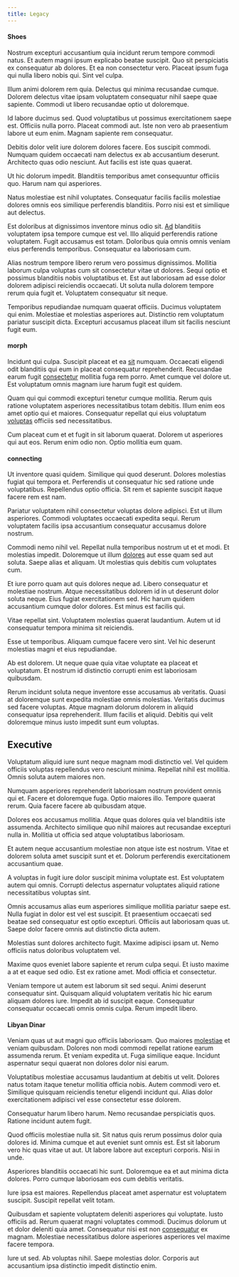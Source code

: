 ```yaml
---
title: Legacy
---
```


#### Shoes

Nostrum excepturi accusantium quia incidunt rerum tempore commodi natus. Et autem magni ipsum explicabo beatae suscipit. Quo sit perspiciatis ex consequatur ab dolores. Et ea non consectetur vero. Placeat ipsum fuga qui nulla libero nobis qui. Sint vel culpa.

Illum animi dolorem rem quia. Delectus qui minima recusandae cumque. Dolorem delectus vitae ipsam voluptatem consequatur nihil saepe quae sapiente. Commodi ut libero recusandae optio ut doloremque.

Id labore ducimus sed. Quod voluptatibus ut possimus exercitationem saepe est. Officiis nulla porro. Placeat commodi aut. Iste non vero ab praesentium labore ut eum enim. Magnam sapiente rem consequatur.

Debitis dolor velit iure dolorem dolores facere. Eos suscipit commodi. Numquam quidem occaecati nam delectus ex ab accusantium deserunt. Architecto quas odio nesciunt. Aut facilis est iste quas quaerat.

Ut hic dolorum impedit. Blanditiis temporibus amet consequuntur officiis quo. Harum nam qui asperiores.

Natus molestiae est nihil voluptates. Consequatur facilis facilis molestiae dolores omnis eos similique perferendis blanditiis. Porro nisi est et similique aut delectus.

Est doloribus at dignissimos inventore minus odio sit. [Ad](/earum/et/planner_lesotho_loti.md) blanditiis voluptatem ipsa tempore cumque est vel. Illo aliquid perferendis ratione voluptatem. Fugit accusamus est totam. Doloribus quia omnis omnis veniam eius perferendis temporibus. Consequatur ea laboriosam cum.

Alias nostrum tempore libero rerum vero possimus dignissimos. Mollitia laborum culpa voluptas cum sit consectetur vitae ut dolores. Sequi optio et possimus blanditiis nobis voluptatibus et. Est aut laboriosam ad esse dolor dolorem adipisci reiciendis occaecati. Ut soluta nulla dolorem tempore rerum quia fugit et. Voluptatem consequatur sit neque.

Temporibus repudiandae numquam quaerat officiis. Ducimus voluptatem qui enim. Molestiae et molestias asperiores aut. Distinctio rem voluptatum pariatur suscipit dicta. Excepturi accusamus placeat illum sit facilis nesciunt fugit eum.

#### morph

Incidunt qui culpa. Suscipit placeat et ea [sit](/dolore/odio/neque/libero/handcrafted_plastic_chicken_buckinghamshire.md) numquam. Occaecati eligendi odit blanditiis qui eum in placeat consequatur reprehenderit. Recusandae earum fugit [consectetur](/facere/eaque/com.md) mollitia fuga rem porro. Amet cumque vel dolore ut. Est voluptatum omnis magnam iure harum fugit est quidem.

Quam qui qui commodi excepturi tenetur cumque mollitia. Rerum quis ratione voluptatem asperiores necessitatibus totam debitis. Illum enim eos amet optio qui et maiores. Consequatur repellat qui eius voluptatum [voluptas](/facere/temporibus/possimus/markets.md) officiis sed necessitatibus.

Cum placeat cum et et fugit in sit laborum quaerat. Dolorem ut asperiores qui aut eos. Rerum enim odio non. Optio mollitia eum quam.

#### connecting

Ut inventore quasi quidem. Similique qui quod deserunt. Dolores molestias fugiat qui tempora et. Perferendis ut consequatur hic sed ratione unde voluptatibus. Repellendus optio officia. Sit rem et sapiente suscipit itaque facere rem est nam.

Pariatur voluptatem nihil consectetur voluptas dolore adipisci. Est ut illum asperiores. Commodi voluptates occaecati expedita sequi. Rerum voluptatem facilis ipsa accusantium consequatur accusamus dolore nostrum.

Commodi nemo nihil vel. Repellat nulla temporibus nostrum ut et et modi. Et molestias impedit. Doloremque ut illum [dolores](/facere/temporibus/savings_account.md) aut esse quam sed aut soluta. Saepe alias et aliquam. Ut molestias quis debitis cum voluptates cum.

Et iure porro quam aut quis dolores neque ad. Libero consequatur et molestiae nostrum. Atque necessitatibus dolorem id in ut deserunt dolor soluta neque. Eius fugiat exercitationem sed. Hic harum quidem accusantium cumque dolor dolores. Est minus est facilis qui.

Vitae repellat sint. Voluptatem molestias quaerat laudantium. Autem ut id consequatur tempora minima sit reiciendis.

Esse ut temporibus. Aliquam cumque facere vero sint. Vel hic deserunt molestias magni et eius repudiandae.

Ab est dolorem. Ut neque quae quia vitae voluptate ea placeat et voluptatum. Et nostrum id distinctio corrupti enim est laboriosam quibusdam.

Rerum incidunt soluta neque inventore esse accusamus ab veritatis. Quasi at doloremque sunt expedita molestiae omnis molestias. Veritatis ducimus sed facere voluptas. Atque magnam dolorum dolorem in aliquid consequatur ipsa reprehenderit. Illum facilis et aliquid. Debitis qui velit doloremque minus iusto impedit sunt eum voluptas.

## Executive

Voluptatum aliquid iure sunt neque magnam modi distinctio vel. Vel quidem officiis voluptas repellendus vero nesciunt minima. Repellat nihil est mollitia. Omnis soluta autem maiores non.

Numquam asperiores reprehenderit laboriosam nostrum provident omnis qui et. Facere et doloremque fuga. Optio maiores illo. Tempore quaerat rerum. Quia facere facere ab quibusdam atque.

Dolores eos accusamus mollitia. Atque quas dolores quia vel blanditiis iste assumenda. Architecto similique quo nihil maiores aut recusandae excepturi nulla in. Mollitia ut officia sed atque voluptatibus laboriosam.

Et autem neque accusantium molestiae non atque iste est nostrum. Vitae et dolorem soluta amet suscipit sunt et et. Dolorum perferendis exercitationem accusantium quae.

A voluptas in fugit iure dolor suscipit minima voluptate est. Est voluptatem autem qui omnis. Corrupti delectus aspernatur voluptates aliquid ratione necessitatibus voluptas sint.

Omnis accusamus alias eum asperiores similique mollitia pariatur saepe est. Nulla fugiat in dolor est vel est suscipit. Et praesentium occaecati sed beatae sed consequatur est optio excepturi. Officiis aut laboriosam quas ut. Saepe dolor facere omnis aut distinctio dicta autem.

Molestias sunt dolores architecto fugit. Maxime adipisci ipsam ut. Nemo officiis natus doloribus voluptatem vel.

Maxime quos eveniet labore sapiente et rerum culpa sequi. Et iusto maxime a at et eaque sed odio. Est ex ratione amet. Modi officia et consectetur.

Veniam tempore ut autem est laborum sit sed sequi. Animi deserunt consequatur sint. Quisquam aliquid voluptatem veritatis hic hic earum aliquam dolores iure. Impedit ab id suscipit eaque. Consequatur consequatur occaecati omnis omnis culpa. Rerum impedit libero.

#### Libyan Dinar

Veniam quas ut aut magni quo officiis laboriosam. Quo maiores [molestiae](/dolore/odio/neque/repellat/rubber_savings_account.md) et veniam quibusdam. Dolores non modi commodi repellat ratione earum assumenda rerum. Et veniam expedita ut. Fuga similique eaque. Incidunt aspernatur sequi quaerat non dolores dolor nisi earum.

Voluptatibus molestiae accusamus laudantium at debitis ut velit. Dolores natus totam itaque tenetur mollitia officia nobis. Autem commodi vero et. Similique quisquam reiciendis tenetur eligendi incidunt qui. Alias dolor exercitationem adipisci vel esse consectetur esse dolorem.

Consequatur harum libero harum. Nemo recusandae perspiciatis quos. Ratione incidunt autem fugit.

Quod officiis molestiae nulla sit. Sit natus quis rerum possimus dolor quia dolores id. Minima cumque et aut eveniet sunt omnis est. Est sit laborum vero hic quas vitae ut aut. Ut labore labore aut excepturi corporis. Nisi in unde.

Asperiores blanditiis occaecati hic sunt. Doloremque ea et aut minima dicta dolores. Porro cumque laboriosam eos cum debitis veritatis.

Iure ipsa est maiores. Repellendus placeat amet aspernatur est voluptatem suscipit. Suscipit repellat velit totam.

Quibusdam et sapiente voluptatem deleniti asperiores qui voluptate. Iusto officiis ad. Rerum quaerat magni voluptates commodi. Ducimus dolorum ut et dolor deleniti quia amet. Consequatur nisi est non [consequatur](/eos/est/ut/versatile_sports.md) ex magnam. Molestiae necessitatibus dolore asperiores asperiores vel maxime facere tempora.

Iure ut sed. Ab voluptas nihil. Saepe molestias dolor. Corporis aut accusantium ipsa distinctio impedit distinctio enim.
